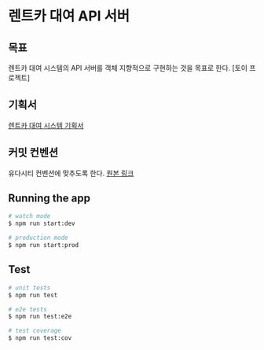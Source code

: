 # 렌트카 대여 API 서버

## 목표

렌트카 대여 시스템의 API 서버를 객체 지향적으로 구현하는 것을 목표로 한다. [토이 프로젝트]

## 기획서

[렌트카 대여 시스템 기획서](https://labhong.notion.site/9c59c585cf364420bf96be01baee57f4)

## 커밋 컨벤션

유다시티 컨벤션에 맞추도록 한다. [원본 링크](https://udacity.github.io/git-styleguide/)

## Running the app

```bash
# watch mode
$ npm run start:dev

# production mode
$ npm run start:prod
```

## Test

```bash
# unit tests
$ npm run test

# e2e tests
$ npm run test:e2e

# test coverage
$ npm run test:cov
```
